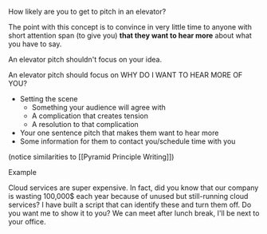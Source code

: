 
How likely are you to get to pitch in an elevator?

The point with this concept is to convince in very little time to anyone with short attention span (to give you) **that they want to hear more** about what you have to say.

An elevator pitch shouldn't focus on your idea.

An elevator pitch should focus on WHY DO I WANT TO HEAR MORE OF YOU?

- Setting the scene
	- Something your audience will agree with
	- A complication that creates tension
	- A resolution to that complication
- Your one sentence pitch that makes them want to hear more
- Some information for them to contact you/schedule time with you

(notice similarities to [[Pyramid Principle Writing]])

Example

Cloud services are super expensive.
In fact, did you know that our company is wasting 100,000$ each year
because of unused but still-running cloud services?
I have built a script that can identify these and turn them off.
Do you want me to show it to you? 
We can meet after lunch break, I'll be next to your office.
